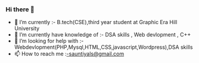 ### Hi there 👋

- 🔭 I’m currently              :-  B.tech(CSE),third year student at Graphic Era Hill University
- 🌱 I’m currently have knowledge of      :-  DSA skills , Web devlopment , C++
- 🤔 I’m looking for help with  :- Webdevlopment(PHP,Mysql,HTML,CSS,javascript,Wordpress),DSA skills
- 📫 How to reach me            :-sauntiyals@gmail.com

